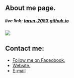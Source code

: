 ## About me page.
##### live link: <a href=https://tarun-2053.github.io>tarun-2053.github.io</a>

<img src="assets/img/website-preview.jpg">

## Contact me:
<ul>
    <li><a href='https://facebook.com/tarunganta'> Follow me on Faceobook.</li>
    <li><a href='https://developersoriful.com'> Website.</li>
    <li><a href='mailto:developersoriful@gmail.com'> E-mail </li>
</ul>

